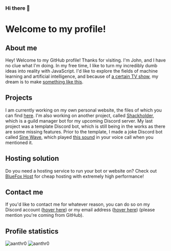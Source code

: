 ### Hi there 👋

# Welcome to my profile!

## About me
Hey! Welcome to my GitHub profile! Thanks for visiting.
I'm John, and I have no clue what I'm doing.
In my free time, I like to turn my incredibly dumb ideas into reality with JavaScript.
I'd like to explore the fields of machine learning and artificial intelligence, and because of [a certain TV show](https://www.imdb.com/title/tt1839578/), my dream is to make [something like this](https://personofinterest.fandom.com/wiki/The_Machine).

## Projects
I am currently working on my own personal website, the files of which you can find [here](https://www.github.com/aanthr0/personal-website).
I'm also working on another project, called [Shackholder](https://github.com/aanthr0/shackholder), which is a guild manager bot for my upcoming Discord server.
My last project was a template Discord bot, which is still being in the works as there are some missing features.
Prior to the template, I made a joke Discord bot called [Sine Wave](https://www.github.com/aanthr0/sine-wave), which played [this sound](https://www.youtube.com/watch?v=x0-c4l_tcTQ&ab_channel=Ryen) in your voice call when you mentioned it.

## Hosting solution
Do you need a hosting service to run your bot or website on?
Check out [BlueFox Host](https://bluefoxhost.com/) for cheap hosting with extremely high performance!

## Contact me
If you'd like to contact me for whatever reason, you can do so on my Discord account ([hover here](https://discord.com/ "aanthr0#7001")) or my email address ([hover here](https://mail.google.com/ "anthromadayt@gmail.com")) (please mention you're coming from GitHub).

## Profile statistics
![aanthr0](https://github-readme-stats.vercel.app/api?username=aanthr0&hide=prs&count_private=true&show_icons=true&title_color=c9d1d9&text_color=c9d1d9&icon_color=6e7681&bg_color=0d1117&border_color=30363d&locale=en)
![aanthr0](https://github-readme-stats.vercel.app/api/top-langs/?username=aanthr0&title_color=c9d1d9&text_color=c9d1d9&icon_color=6e7681&bg_color=0d1117&border_color=30363d&locale=en)
